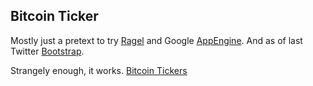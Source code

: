 Bitcoin Ticker
--------------

Mostly just a pretext to try [Ragel](http://www.complang.org/ragel/) and Google [AppEngine](https://appengine.google.com/). And as of last Twitter [Bootstrap](http://twitter.github.com/bootstrap/index.html).

Strangely enough, it works. [Bitcoin Tickers](http://btcticker.appspot.com/)
